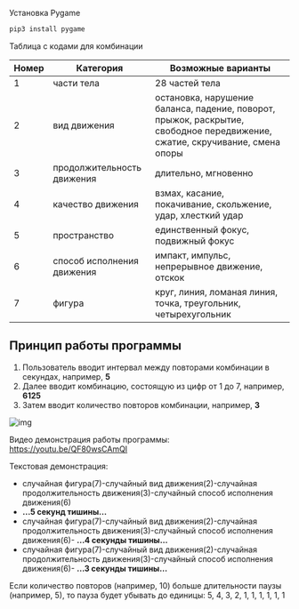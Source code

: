 Установка Pygame
```bash
pip3 install pygame
```
Таблица с кодами для комбинации

| Номер | Категория                  | Возможные варианты                                           |
| ----- | -------------------------- | ------------------------------------------------------------ |
| 1     | части тела                 | 28 частей тела                                               |
| 2     | вид движения               | остановка, нарушение баланса, падение, поворот, прыжок, раскрытие, свободное передвижение, сжатие, скручивание, смена опоры |
| 3     | продолжительность движения | длительно, мгновенно                                         |
| 4     | качество движения          | взмах, касание, покачивание, скольжение, удар, хлесткий удар |
| 5     | пространство               | единственный фокус, подвижный фокус                          |
| 6     | способ исполнения движения | импакт, импульс, непрерывное движение, отскок         |
| 7     | фигура                     | круг, линия, ломаная линия, точка, треугольник, четырехугольник |

## Принцип работы программы

1. Пользователь вводит интервал между повторами комбинации в секундах, например, **5**
2. Далее вводит комбинацию, состоящую из цифр от 1 до 7, например, **6125**
3. Затем вводит количество повторов комбинации, например, **3**

![img](https://lh6.googleusercontent.com/49jLRMphIfYsjpMgDK4TINFBZmzVBh9_8Q5ec_bl5nd-Uq3NGS3J3kQb5MOW8g4VsD_UiSy9b3bo2KLKqz3Cb7ktNFW7bTqV71x0BbdncQUU4ETLdFagk1Sh8CUnCMMwej0Seo-f)

Видео демонстрация работы программы: https://youtu.be/QF80wsCAmQI

Текстовая демонстрация:

- случайная фигура(7)-случайный вид движения(2)-случайная продолжительность движения(3)-случайный способ исполнения движения(6)
- **...5 секунд тишины…**
- случайная фигура(7)-случайный вид движения(2)-случайная продолжительность движения(3)-случайный способ исполнения движения(6)- **...4 секунды тишины…**
- случайная фигура(7)-случайный вид движения(2)-случайная продолжительность движения(3)-случайный способ исполнения движения(6)- **...3 секунды тишины…**

Если количество повторов (например, 10) больше длительности паузы (например, 5), то пауза будет убывать до единицы: 5, 4, 3, 2, 1, 1, 1, 1, 1, 1
